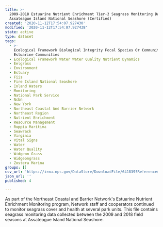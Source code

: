 ```yaml
---
title: >-
  2009-2018 Estuarine Nutrient Enrichment Tier-3 Seagrass Monitoring Data for
  Assateague Island National Seashore (Certified)
created: '2020-11-12T17:54:07.927430'
modified: '2020-11-12T17:54:07.927438'
state: active
type: dataset
tags:
  - >-
    Ecological Framework Biological Integrity Focal Species Or Communities
    Estuarine Communities
  - Ecological Framework Water Water Quality Nutrient Dynamics
  - Eelgrass
  - Environment
  - Estuary
  - Fiis
  - Fire Island National Seashore
  - Inland Waters
  - Monitoring
  - National Park Service
  - Ncbn
  - New York
  - Northeast Coastal And Barrier Network
  - Northeast Region
  - Nutrient Enrichment
  - Resource Management
  - Ruppia Maritima
  - Seawrack
  - Virginia
  - Vital Signs
  - Water
  - Water Quality
  - Widgeon Grass
  - Widgeongrass
  - Zostera Marina
groups: []
csv_url: 'https://irma.nps.gov/DataStore/DownloadFile/641839?Reference=2275545'
json_url: ''
published: 4

---
```

As part of the Northeast Coastal and Barrier Network's Estuarine Nutrient Enrichment Monitoring program, Network staff and cooperators continued to monitor seagrass cover and health at several park units. This file contains seagrass monitoring data collected between the 2009 and 2018 field seasons at  Assateague Island National Seashore.
